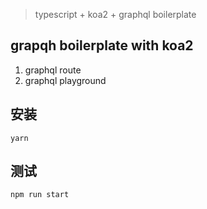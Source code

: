 > typescript + koa2 + graphql boilerplate

## grapqh boilerplate with koa2
1. graphql route
2. graphql playground

## 安装

```
yarn 
```

## 测试   

```
npm run start  
```
 
